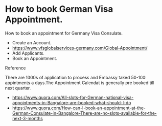 # How to book German Visa Appointment.

 How to book an appointment for  Germany Visa Consulate.

* Create an Account.
 * https://www.vfsglobalservices-germany.com/Global-Appointment/
* Add Applicants.
* Book an Appointment.

Reference

There are 1000s of application to process and Embassy taked 50-100 appintments a days.The Appointment Calendat is generally pre booked till next quarter.

* https://www.quora.com/All-slots-for-German-national-visa-appointments-in-Bangalore-are-booked-what-should-I-do
* https://www.quora.com/How-can-I-book-an-appointment-at-the-German-Consulate-in-Bangalore-There-are-no-slots-available-for-the-next-3-months
          
